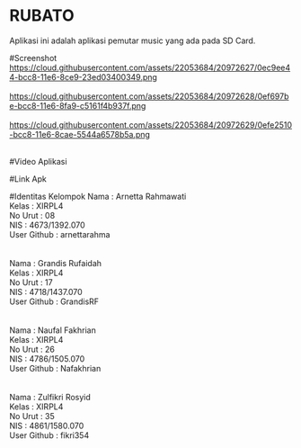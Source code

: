 # RUBATO
Aplikasi ini adalah aplikasi pemutar music yang ada pada SD Card.

#Screenshot
https://cloud.githubusercontent.com/assets/22053684/20972627/0ec9ee44-bcc8-11e6-8ce9-23ed03400349.png <br><br>
https://cloud.githubusercontent.com/assets/22053684/20972628/0ef697be-bcc8-11e6-8fa9-c5161f4b937f.png <br><br>
https://cloud.githubusercontent.com/assets/22053684/20972629/0efe2510-bcc8-11e6-8cae-5544a6578b5a.png <br><br>


#Video Aplikasi

#Link Apk

#Identitas Kelompok
Nama        : Arnetta Rahmawati <br>
Kelas       : XIRPL4 <br>
No Urut     : 08 <br>
NIS         : 4673/1392.070 <br>
User Github : arnettarahma<br>
<br>
<br>
Nama        : Grandis Rufaidah <br>
Kelas       : XIRPL4 <br>
No Urut     : 17 <br>
NIS         : 4718/1437.070 <br>
User Github : GrandisRF<br>
<br>
<br>
Nama        : Naufal Fakhrian <br>
Kelas       : XIRPL4 <br>
No Urut     : 26 <br>
NIS         : 4786/1505.070 <br>
User Github : Nafakhrian<br>
<br>
<br>
Nama        : Zulfikri Rosyid <br>
Kelas       : XIRPL4 <br>
No Urut     : 35 <br>
NIS         : 4861/1580.070 <br>
User Github : fikri354<br>

